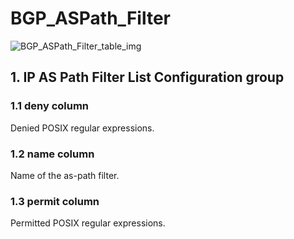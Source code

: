 # BGP_ASPath_Filter

![BGP_ASPath_Filter_table_img](http://www.plantuml.com/plantuml/img/0Gi1zFv0StHXSdHrRMmAS65ZQs5dPI0YKczlT21KOM9iPNCY87iAOsnXStCWGaTGNq5JK65qQ5z6QMnqPN8AVGfqRsTbT6XbSY1x2cDiONDp859lTNHbNqrXS5z5RdHoUGfz2a97K5z1Kr1XT6XVHcbiT6Lo83mkTIuWKczrT6LVJM5mNqLkT79v2cXfP6KWOsboOsnb2cXfP6KWRMLjOcLoSmfiPMTbRcGWScbdQ7GAOszkT6bkTMzp86nfRcKWBI0yOZvpT79lRcSyBs8-879bPcLoPMvZPGfaRtHqPMGWR6bkPI0j83nfFdTbOMiyBsa-879bPcLoPMvZPGfbRcHiPMTbRcGAG6LkP7LjR0e0)

## 1. IP AS Path Filter List Configuration group

### 1.1 deny column

Denied POSIX regular expressions.

### 1.2 name column

Name of the as-path filter.

### 1.3 permit column

Permitted POSIX regular expressions.


